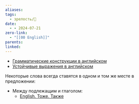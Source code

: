 ```yaml
---
aliases: 
tags:
  - зрелость/🌱
date:
  - - 2024-07-21
zero-link:
  - "[[00 English]]"
parents: 
linked:
---
```

- [Грамматические конструкции в английском](Грамматические%20конструкции%20в%20английском.md)
- [Устойчивые выражения в английском](Устойчивые%20выражения%20в%20английском.md)

Некоторые слова всегда ставятся в одном и том же месте в предложении:
- Между подлежащим и глаголом:
	- [English. Тоже. Также](English.%20Тоже.%20Также.md)

